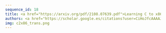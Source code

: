 ```yaml
---
sequence_id: 18
title: <a href="https://arxiv.org/pdf/2108.07639.pdf">Learning C to x86 Translation&#58; An Experiment in Neural Compilation</a> / <a href="https://github.com/jordiae/neural-compilers">code</a>
authors: <a href="https://scholar.google.es/citations?user=CiHoJfcAAAAJ">Jordi Armengol-Estapé</a>, <a href="http://www.dcs.ed.ac.uk/home/mob/">Michael O'Boyle</a>
img: c2x86_trans.png
---
```


